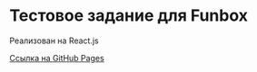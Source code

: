 # Тестовое задание для Funbox

Реализован на React.js

[Ссылка на GitHub Pages](https://panfil0k.github.io/funbox-test/)
